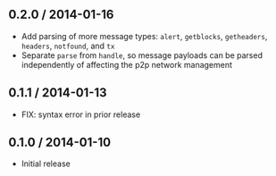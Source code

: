 0.2.0 / 2014-01-16
------------------
* Add parsing of more message types: `alert`, `getblocks`, `getheaders`, `headers`, `notfound`, and `tx`
* Separate `parse` from `handle`, so message payloads can be parsed independently of affecting the p2p network management

0.1.1 / 2014-01-13
------------------
* FIX: syntax error in prior release

0.1.0 / 2014-01-10
------------------
* Initial release